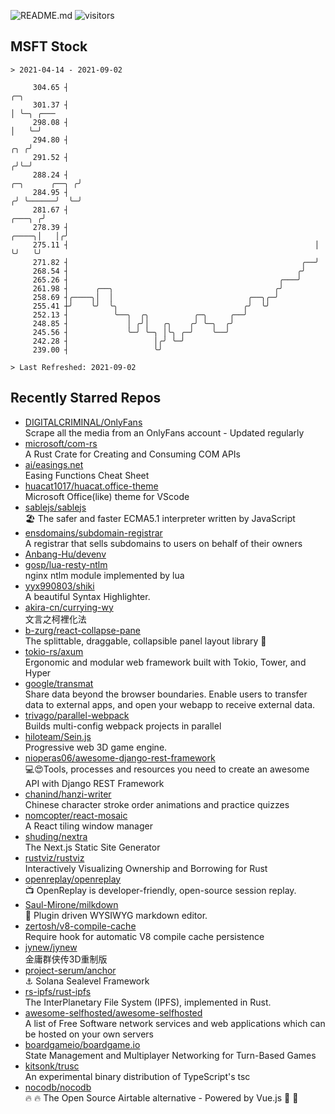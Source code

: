 ![README.md](https://github.com/Gerhut/Gerhut/workflows/README.md/badge.svg)
![visitors](https://visitors.vercel.app/Gerhut/Gerhut?token=8cf69d1f6813d272ef062726b6070c9be4ff72038cfe5a7ded7384a8da65d866)

## MSFT Stock

```
> 2021-04-14 - 2021-09-02

     304.65 ┤                                                                                         ╭─╮        
     301.37 ┤                                                                                         │ ╰─╮ ╭─── 
     298.08 ┤                                                                                         │   ╰─╯    
     294.80 ┤                                                                                     ╭╮ ╭╯          
     291.52 ┤                                                                                    ╭╯╰─╯           
     288.24 ┤                                                                     ╭─╮      ╭──╮ ╭╯               
     284.95 ┤                                                                    ╭╯ ╰──────╯  ╰─╯                
     281.67 ┤                                                             ╭───╮ ╭╯                               
     278.39 ┤                                                       ╭────╮│   │╭╯                                
     275.11 ┤                                                       │    ╰╯   ╰╯                                 
     271.82 ┤                                                    ╭──╯                                            
     268.54 ┤                                                   ╭╯                                               
     265.26 ┤                                               ╭───╯                                                
     261.98 ┤      ╭──╮                                    ╭╯                                                    
     258.69 ┤╭────╮│  │                              ╭──╮╭─╯                                                     
     255.41 ┼╯    ╰╯  ╰╮                            ╭╯  ╰╯                                                       
     252.13 ┤          ╰──╮  ╭╮          ╭─╮     ╭──╯                                                            
     248.85 ┤             │ ╭╯│   ╭╮    ╭╯ ╰─╮  ╭╯                                                               
     245.56 ┤             ╰─╯ ╰─╮ │╰╮ ╭─╯    ╰──╯                                                                
     242.28 ┤                   │╭╯ ╰─╯                                                                          
     239.00 ┤                   ╰╯                                                                               

> Last Refreshed: 2021-09-02
```

## Recently Starred Repos

- [DIGITALCRIMINAL/OnlyFans](https://github.com/DIGITALCRIMINAL/OnlyFans)  
  Scrape all the media from an OnlyFans account - Updated regularly
- [microsoft/com-rs](https://github.com/microsoft/com-rs)  
  A Rust Crate for Creating and Consuming COM APIs
- [ai/easings.net](https://github.com/ai/easings.net)  
  Easing Functions Cheat Sheet
- [huacat1017/huacat.office-theme](https://github.com/huacat1017/huacat.office-theme)  
  Microsoft Office(like) theme for VScode
- [sablejs/sablejs](https://github.com/sablejs/sablejs)  
  🏖️ The safer and faster ECMA5.1 interpreter written by JavaScript
- [ensdomains/subdomain-registrar](https://github.com/ensdomains/subdomain-registrar)  
  A registrar that sells subdomains to users on behalf of their owners
- [Anbang-Hu/devenv](https://github.com/Anbang-Hu/devenv)  
- [gosp/lua-resty-ntlm](https://github.com/gosp/lua-resty-ntlm)  
  nginx ntlm module implemented by lua
- [yyx990803/shiki](https://github.com/yyx990803/shiki)  
  A beautiful Syntax Highlighter.
- [akira-cn/currying-wy](https://github.com/akira-cn/currying-wy)  
  文言之柯裡化法
- [b-zurg/react-collapse-pane](https://github.com/b-zurg/react-collapse-pane)  
  The splittable, draggable, collapsible panel layout library 🎉
- [tokio-rs/axum](https://github.com/tokio-rs/axum)  
  Ergonomic and modular web framework built with Tokio, Tower, and Hyper
- [google/transmat](https://github.com/google/transmat)  
  Share data beyond the browser boundaries. Enable users to transfer data to external apps, and open your webapp to receive external data.
- [trivago/parallel-webpack](https://github.com/trivago/parallel-webpack)  
  Builds multi-config webpack projects in parallel
- [hiloteam/Sein.js](https://github.com/hiloteam/Sein.js)  
  Progressive web 3D game engine.
- [nioperas06/awesome-django-rest-framework](https://github.com/nioperas06/awesome-django-rest-framework)  
   💻😍Tools, processes and resources you need to create an awesome API with Django REST Framework
- [chanind/hanzi-writer](https://github.com/chanind/hanzi-writer)  
  Chinese character stroke order animations and practice quizzes
- [nomcopter/react-mosaic](https://github.com/nomcopter/react-mosaic)  
  A React tiling window manager
- [shuding/nextra](https://github.com/shuding/nextra)  
  The Next.js Static Site Generator
- [rustviz/rustviz](https://github.com/rustviz/rustviz)  
  Interactively Visualizing Ownership and Borrowing for Rust
- [openreplay/openreplay](https://github.com/openreplay/openreplay)  
  :tv: OpenReplay is developer-friendly, open-source session replay.
- [Saul-Mirone/milkdown](https://github.com/Saul-Mirone/milkdown)  
  🍼 Plugin driven WYSIWYG  markdown editor.
- [zertosh/v8-compile-cache](https://github.com/zertosh/v8-compile-cache)  
  Require hook for automatic V8 compile cache persistence
- [jynew/jynew](https://github.com/jynew/jynew)  
  金庸群侠传3D重制版
- [project-serum/anchor](https://github.com/project-serum/anchor)  
  ⚓ Solana Sealevel Framework
- [rs-ipfs/rust-ipfs](https://github.com/rs-ipfs/rust-ipfs)  
  The InterPlanetary File System (IPFS), implemented in Rust.
- [awesome-selfhosted/awesome-selfhosted](https://github.com/awesome-selfhosted/awesome-selfhosted)  
  A list of Free Software network services and web applications which can be hosted on your own servers
- [boardgameio/boardgame.io](https://github.com/boardgameio/boardgame.io)  
  State Management and Multiplayer Networking for Turn-Based Games
- [kitsonk/trusc](https://github.com/kitsonk/trusc)  
  An experimental binary distribution of TypeScript's tsc
- [nocodb/nocodb](https://github.com/nocodb/nocodb)  
  🔥 🔥  The Open Source Airtable alternative  - Powered by Vue.js 🚀 🚀  
